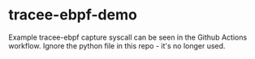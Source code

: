 # tracee-ebpf-demo
Example tracee-ebpf capture syscall can be seen in the Github Actions workflow.
Ignore the python file in this repo - it's no longer used.

